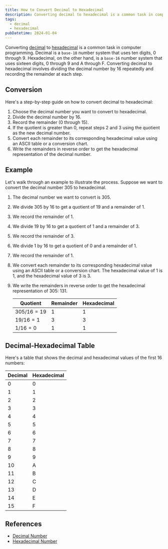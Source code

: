 ```yaml
---
title: How to Convert Decimal to Hexadecimal
description: Converting decimal to hexadecimal is a common task in computer programming. Decimal is a base-10 number system that uses ten digits, 0 through 9. Hexadecimal, on the other hand, is a base-16 number system that uses sixteen digits, 0 through 9 and A through F. Converting decimal to hexadecimal involves dividing the decimal number by 16 repeatedly and recording the remainder at each step.
tags:
  - decimal
  - hexadecimal
pubDatetime: 2024-01-04
---
```


Converting [decimal][Decimal_Number] to [hexadecimal][Hexadecimal_Number] is a common task in computer programming. Decimal is a `base-10` number system that uses ten digits, 0 through 9. Hexadecimal, on the other hand, is a `base-16` number system that uses sixteen digits, 0 through 9 and A through F. Converting decimal to hexadecimal involves dividing the decimal number by 16 repeatedly and recording the remainder at each step.

## Conversion

Here's a step-by-step guide on how to convert decimal to hexadecimal:

1. Choose the decimal number you want to convert to hexadecimal.
2. Divide the decimal number by 16.
3. Record the remainder (0 through 15).
4. If the quotient is greater than 0, repeat steps 2 and 3 using the quotient as the new decimal number.
5. Convert each remainder to its corresponding hexadecimal value using an ASCII table or a conversion chart.
6. Write the remainders in reverse order to get the hexadecimal representation of the decimal number.

## Example

Let's walk through an example to illustrate the process. Suppose we want to convert the decimal number 305 to hexadecimal.

1. The decimal number we want to convert is 305.
2. We divide 305 by 16 to get a quotient of 19 and a remainder of 1.
3. We record the remainder of 1.
4. We divide 19 by 16 to get a quotient of 1 and a remainder of 3.
5. We record the remainder of 3.
6. We divide 1 by 16 to get a quotient of 0 and a remainder of 1.
7. We record the remainder of 1.
8. We convert each remainder to its corresponding hexadecimal value using an ASCII table or a conversion chart. The hexadecimal value of 1 is 1, and the hexadecimal value of 3 is 3.
9. We write the remainders in reverse order to get the hexadecimal representation of 305: 131.

   | Quotient    | Remainder | Hexadecimal |
   | ----------- | --------- | ----------- |
   | $305/16=19$ | 1         | 1           |
   | $19/16=1$   | 3         | 3           |
   | $1/16=0$    | 1         | 1           |

## Decimal-Hexadecimal Table

Here's a table that shows the decimal and hexadecimal values of the first 16 numbers:

| Decimal | Hexadecimal |
| ------- | ----------- |
| 0       | 0           |
| 1       | 1           |
| 2       | 2           |
| 3       | 3           |
| 4       | 4           |
| 5       | 5           |
| 6       | 6           |
| 7       | 7           |
| 8       | 8           |
| 9       | 9           |
| 10      | A           |
| 11      | B           |
| 12      | C           |
| 13      | D           |
| 14      | E           |
| 15      | F           |

## References

- [Decimal Number][Decimal_Number]
- [Hexadecimal Number][Hexadecimal_Number]

<!-- Reference -->

[Decimal_Number]: /blog/2024/01/01-what-is-decimal-number "What is a Decimal Number?"
[Hexadecimal_Number]: /blog/2024/01/01-what-is-hexadecimal-number "What is a Hexadecimal Number?"
